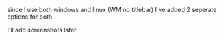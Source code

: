 since I use both windows and linux (WM no titlebar)
I've added 2 seperate options for both.

I'll add screenshots later.
